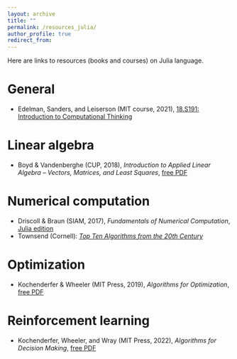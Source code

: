 ```yaml
---
layout: archive
title: ""
permalink: /resources_julia/
author_profile: true
redirect_from:
---
```


Here are links to resources (books and courses) on Julia language. 

# General
* Edelman, Sanders, and Leiserson (MIT course, 2021), [18.S191: Introduction to Computational Thinking](https://computationalthinking.mit.edu/Spring21/)

# Linear algebra
* Boyd & Vandenberghe (CUP, 2018), *Introduction to Applied Linear Algebra – Vectors, Matrices, and Least Squares*, [free PDF](https://web.stanford.edu/~boyd/vmls/)


# Numerical computation
* Driscoll & Braun (SIAM, 2017), *Fundamentals of Numerical Computation*, [Julia edition](https://tobydriscoll.net/fnc-julia/frontmatter.html)
* Townsend (Cornell): [*Top Ten Algorithms from the 20th Century*](https://pi.math.cornell.edu/~web6140/) 


# Optimization
* Kochenderfer & Wheeler (MIT Press, 2019), *Algorithms for Optimization*, [free PDF](https://algorithmsbook.com/optimization/)

# Reinforcement learning
* Kochenderfer, Wheeler, and Wray (MIT Press, 2022), *Algorithms for Decision Making*, [free PDF](https://algorithmsbook.com/)
